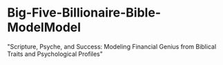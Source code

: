 # Big-Five-Billionaire-Bible-ModelModel
"Scripture, Psyche, and Success: Modeling Financial Genius from Biblical Traits and Psychological Profiles"
